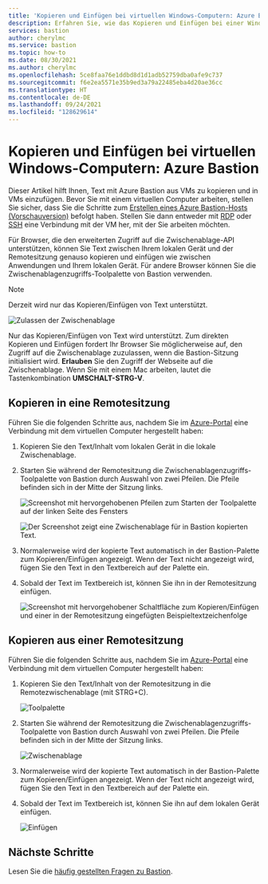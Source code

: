 ```yaml
---
title: 'Kopieren und Einfügen bei virtuellen Windows-Computern: Azure Bastion'
description: Erfahren Sie, wie das Kopieren und Einfügen bei einer Windows-VM mit Bastion funktioniert.
services: bastion
author: cherylmc
ms.service: bastion
ms.topic: how-to
ms.date: 08/30/2021
ms.author: cherylmc
ms.openlocfilehash: 5ce8faa76e1ddbd8d1d1adb52759dba0afe9c737
ms.sourcegitcommit: f6e2ea5571e35b9ed3a79a22485eba4d20ae36cc
ms.translationtype: HT
ms.contentlocale: de-DE
ms.lasthandoff: 09/24/2021
ms.locfileid: "128629614"
---
```

# <a name="copy-and-paste-to-a-windows-virtual-machine-azure-bastion"></a>Kopieren und Einfügen bei virtuellen Windows-Computern: Azure Bastion

Dieser Artikel hilft Ihnen, Text mit Azure Bastion aus VMs zu kopieren und in VMs einzufügen. Bevor Sie mit einem virtuellen Computer arbeiten, stellen Sie sicher, dass Sie die Schritte zum [Erstellen eines Azure Bastion-Hosts (Vorschauversion)](./tutorial-create-host-portal.md) befolgt haben. Stellen Sie dann entweder mit [RDP](bastion-connect-vm-rdp-windows.md) oder [SSH](bastion-connect-vm-ssh-windows.md) eine Verbindung mit der VM her, mit der Sie arbeiten möchten.

Für Browser, die den erweiterten Zugriff auf die Zwischenablage-API unterstützen, können Sie Text zwischen Ihrem lokalen Gerät und der Remotesitzung genauso kopieren und einfügen wie zwischen Anwendungen und Ihrem lokalen Gerät. Für andere Browser können Sie die Zwischenablagenzugriffs-Toolpalette von Bastion verwenden.

>[!NOTE]
>Derzeit wird nur das Kopieren/Einfügen von Text unterstützt.
>

   ![Zulassen der Zwischenablage](./media/bastion-vm-manage/allow.png)

Nur das Kopieren/Einfügen von Text wird unterstützt. Zum direkten Kopieren und Einfügen fordert Ihr Browser Sie möglicherweise auf, den Zugriff auf die Zwischenablage zuzulassen, wenn die Bastion-Sitzung initialisiert wird. **Erlauben** Sie den Zugriff der Webseite auf die Zwischenablage. Wenn Sie mit einem Mac arbeiten, lautet die Tastenkombination **UMSCHALT-STRG-V**.

## <a name="copy-to-a-remote-session"></a><a name="to"></a>Kopieren in eine Remotesitzung

Führen Sie die folgenden Schritte aus, nachdem Sie im [Azure-Portal](https://portal.azure.com) eine Verbindung mit dem virtuellen Computer hergestellt haben:

1. Kopieren Sie den Text/Inhalt vom lokalen Gerät in die lokale Zwischenablage.
1. Starten Sie während der Remotesitzung die Zwischenablagenzugriffs-Toolpalette von Bastion durch Auswahl von zwei Pfeilen. Die Pfeile befinden sich in der Mitte der Sitzung links.

   ![Screenshot mit hervorgehobenen Pfeilen zum Starten der Toolpalette auf der linken Seite des Fensters](./media/bastion-vm-manage/left.png)

   ![Der Screenshot zeigt eine Zwischenablage für in Bastion kopierten Text.](./media/bastion-vm-manage/clipboard.png)
1. Normalerweise wird der kopierte Text automatisch in der Bastion-Palette zum Kopieren/Einfügen angezeigt. Wenn der Text nicht angezeigt wird, fügen Sie den Text in den Textbereich auf der Palette ein.
1. Sobald der Text im Textbereich ist, können Sie ihn in der Remotesitzung einfügen.

   ![Screenshot mit hervorgehobener Schaltfläche zum Kopieren/Einfügen und einer in der Remotesitzung eingefügten Beispieltextzeichenfolge](./media/bastion-vm-manage/local.png)

## <a name="copy-from-a-remote-session"></a><a name="from"></a>Kopieren aus einer Remotesitzung

Führen Sie die folgenden Schritte aus, nachdem Sie im [Azure-Portal](https://portal.azure.com) eine Verbindung mit dem virtuellen Computer hergestellt haben:

1. Kopieren Sie den Text/Inhalt von der Remotesitzung in die Remotezwischenablage (mit STRG+C).

   ![Toolpalette](./media/bastion-vm-manage/remote.png)
1. Starten Sie während der Remotesitzung die Zwischenablagenzugriffs-Toolpalette von Bastion durch Auswahl von zwei Pfeilen. Die Pfeile befinden sich in der Mitte der Sitzung links.

   ![Zwischenablage](./media/bastion-vm-manage/clipboard2.png)
1. Normalerweise wird der kopierte Text automatisch in der Bastion-Palette zum Kopieren/Einfügen angezeigt. Wenn der Text nicht angezeigt wird, fügen Sie den Text in den Textbereich auf der Palette ein.
1. Sobald der Text im Textbereich ist, können Sie ihn auf dem lokalen Gerät einfügen.

   ![Einfügen](./media/bastion-vm-manage/local2.png)
 
## <a name="next-steps"></a>Nächste Schritte

Lesen Sie die [häufig gestellten Fragen zu Bastion](bastion-faq.md).
